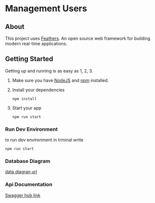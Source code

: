 # Management Users

>

## About

This project uses [Feathers](http://feathersjs.com). An open source web framework for building modern real-time applications.

## Getting Started

Getting up and running is as easy as 1, 2, 3.

1. Make sure you have [NodeJS](https://nodejs.org/) and [npm](https://www.npmjs.com/) installed.
2. Install your dependencies

   ```
   npm install
   ```

3. Start your app

   ```
   npm run start
   ```

### Run Dev Environment

to run dev environment in trminal write

```
npm run start
```

### Database Diagram

[data diagran url](https://drive.google.com/file/d/11LfrEWXJYrwRa1OwIKG8fK-FPOCZW3GF/view?usp=sharing)

### Api Documentation

[Swagger hub link](https://app.swaggerhub.com/apis/unit-one/user-mangment/1.0.2)
